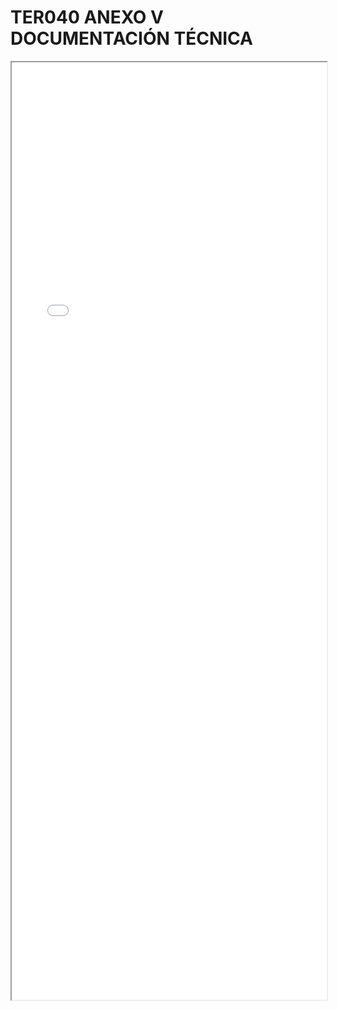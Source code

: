 
# TER040 ANEXO V DOCUMENTACIÓN TÉCNICA

<iframe src="../TER040 ANEXO V DOCUMENTACIÓN TÉCNICA.pdf" width="100%" height="1500px"></iframe>

